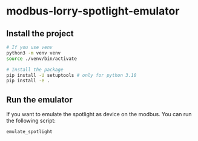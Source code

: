 # modbus-lorry-spotlight-emulator

## Install the project

```bash
# If you use venv
python3 -m venv venv
source ./venv/bin/activate

# Install the package
pip install -U setuptools # only for python 3.10
pip install -e .
```

## Run the emulator

If you want to emulate the spotlight as device on the modbus. You can run the following script:

```bash
emulate_spotlight
```